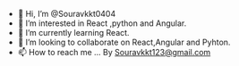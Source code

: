 - 👋 Hi, I’m @Souravkkt0404
- 👀 I’m interested in React ,python and Angular.
- 🌱 I’m currently learning React.
- 💞️ I’m looking to collaborate on React,Angular and Pyhton.
- 📫 How to reach me ... By Souravkkt123@gmail.com

<!---
Souravkkt0404/Souravkkt0404 is a ✨ special ✨ repository because its `README.md` (this file) appears on your GitHub profile.
You can click the Preview link to take a look at your changes.
--->
